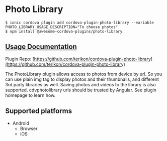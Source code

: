 # Photo Library

```
$ ionic cordova plugin add cordova-plugin-photo-library --variable PHOTO_LIBRARY_USAGE_DESCRIPTION="To choose photos"
$ npm install @awesome-cordova-plugins/photo-library
```

## [Usage Documentation](https://danielsogl.gitbook.io/awesome-cordova-plugins/plugins/photo-library/)

Plugin Repo: [https://github.com/terikon/cordova-plugin-photo-library](https://github.com/terikon/cordova-plugin-photo-library)

The PhotoLibrary plugin allows access to photos from device by url. So you can use plain img tag to display photos and their thumbnails, and different 3rd party libraries as well.
Saving photos and videos to the library is also supported.
cdvphotolibrary urls should be trusted by Angular. See plugin homepage to learn how.

## Supported platforms

- Android
  - Browser
  - iOS
  


